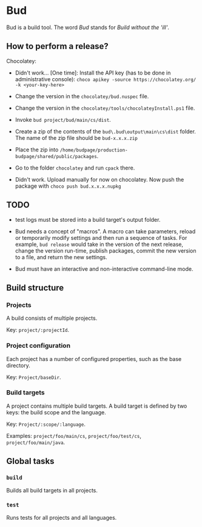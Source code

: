 # Bud

Bud is a build tool. The word _Bud_ stands for _Build without the 'ill'_.

## How to perform a release?

Chocolatey:

- Didn't work... [One time]: Install the API key (has to be done in administrative console): `choco apikey -source https://chocolatey.org/ -k <your-key-here>`

- Change the version in the `chocolatey/bud.nuspec` file.

- Change the version in the `chocolatey/tools/chocolateyInstall.ps1` file.

- Invoke `bud project/bud/main/cs/dist`.

- Create a zip of the contents of the `bud\.bud\output\main\cs\dist` folder. The name of the zip file should be `bud-x.x.x.zip`

- Place the zip into `/home/budpage/production-budpage/shared/public/packages`.

- Go to the folder `chocolatey` and run `cpack` there.

- Didn't work. Upload manually for now on chocolatey. Now push the package with `choco push bud.x.x.x.nupkg`

## TODO

- test logs must be stored into a build target's output folder.

- Bud needs a concept of "macros". A macro can take parameters, reload or temporarily modify settings and then run a sequence of tasks. For example, `bud release` would take in the version of the next release, change the version run-time, publish packages, commit the new version to a file, and return the new settings.

- Bud must have an interactive and non-interactive command-line mode.

## Build structure

### Projects

A build consists of multiple projects.

Key: `project/:projectId`.  

### Project configuration

Each project has a number of configured properties, such as the base directory.

Key: `Project/baseDir`.

### Build targets

A project contains multiple build targets. A build target is defined by two keys: the build scope and the language.

Key: `Project/:scope/:language`.

Examples: `project/foo/main/cs`, `project/foo/test/cs`, `project/foo/main/java`.

## Global tasks

### `build`

Builds all build targets in all projects.

### `test`

Runs tests for all projects and all languages.